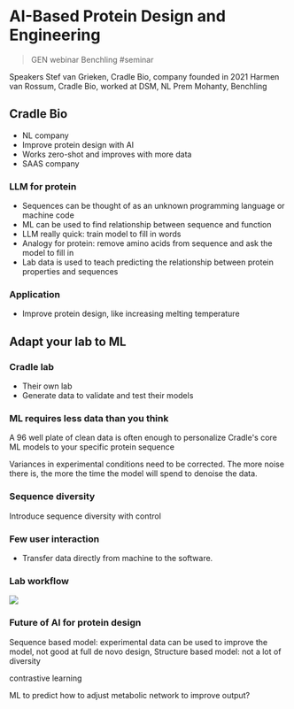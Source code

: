 # AI-Based Protein Design and Engineering

> GEN webinar
> Benchling
#seminar 

Speakers
Stef van Grieken, Cradle Bio, company founded in 2021
Harmen van Rossum, Cradle Bio, worked at DSM, NL
Prem Mohanty, Benchling

## Cradle Bio

- NL company
- Improve protein design with AI
- Works zero-shot and improves with more data
- SAAS company

### LLM for protein

- Sequences can be thought of as an unknown programming language or machine code
- ML can be used to find relationship between sequence and function
- LLM really quick: train model to fill in words
- Analogy for protein: remove amino acids from sequence and ask the model to fill in
- Lab data is used to teach predicting the relationship between protein properties and sequences

### Application

- Improve protein design, like increasing melting temperature

## Adapt your lab to ML

### Cradle lab

- Their own lab
- Generate data to validate and test their models

### ML requires less data than you think

A 96 well plate of clean data is often enough to personalize Cradle's core ML models to your specific protein sequence

Variances in experimental conditions need to be corrected. The more noise there is, the more the time the model will spend to denoise the data.
### Sequence diversity

Introduce sequence diversity with control

### Few user interaction

- Transfer data directly from machine to the software.

### Lab workflow

![](Pasted%20image%2020240528232531.png)

### Future of AI for protein design

Sequence based model: experimental data can be used to improve the model, not good at full de novo design, 
Structure based model: not a lot of diversity


contrastive learning

ML to predict how to adjust metabolic network to improve output?
